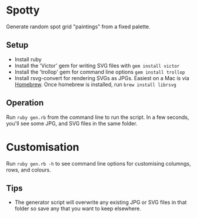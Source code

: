 # Spotty

Generate random spot grid "paintings" from a fixed palette.

## Setup
- Install ruby
- Install the 'Victor' gem for writing SVG files with `gem install victor`
- Install the 'trollop' gem for command line options `gem install trollop`
- Install rsvg-convert for rendering SVGs as JPGs. Easiest on a Mac is via [Homebrew](http://brew.sh/). Once homebrew is installed, run `brew install librsvg`

## Operation
Run `ruby gen.rb` from the command line to run the script. In a few seconds, you'll see some JPG, and SVG files in the same folder.

# Customisation
Run `ruby gen.rb -h` to see command line options for customising columngs, rows, and colours.

## Tips
- The generator script will overwrite any existing JPG or SVG files in that folder so save any that you want to keep elsewhere.